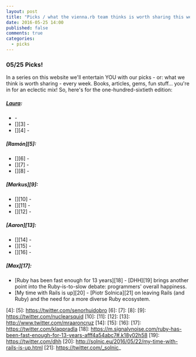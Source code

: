 ```yaml
---
layout: post
title: "Picks / what the vienna.rb team thinks is worth sharing this week"
date: 2016-05-25 14:00
published: false
comments: true
categories:
  - picks
---
```


### 05/25 Picks!

In a series on this website we'll entertain YOU with our picks - or: what we think is worth sharing - every week.
Books, articles, gems, fun stuff... you're in for an eclectic mix! So, here's for the one-hundred-sixtieth edition:

##### [Laura][1]:
- [][2] -
- [][3] -
- [][4] -

##### [Ramón][5]:
- [][6] -
- [][7] -
- [][8] -

##### [Markus][9]:
- [][10] -
- [][11] -
- [][12] -

##### [Aaron][13]:
- [][14] -
- [][15] -
- [][16] -

##### [Max][17]:
- [Ruby has been fast enough for 13 years][18] - [DHH][19] brings another point into the Ruby-is-to-slow debate: programmers' overall happiness.
- [My time with Rails is up][20] - [Piotr Solnica][21] on leaving Rails (and Ruby) and the need for a more diverse Ruby ecosystem.

[1]: http://www.twitter.com/alicetragedy
[2]:
[3]:
[4]:
[5]: https://twitter.com/senorhuidobro
[6]:
[7]:
[8]:
[9]: https://twitter.com/nuclearsquid
[10]:
[11]:
[12]:
[13]: http://www.twitter.com/mraaroncruz
[14]:
[15]:
[16]:
[17]: https://twitter.com/klappradla
[18]: https://m.signalvnoise.com/ruby-has-been-fast-enough-for-13-years-afff4a54abc7#.k18y02h58
[19]: https://twitter.com/dhh
[20]: http://solnic.eu/2016/05/22/my-time-with-rails-is-up.html
[21]: https://twitter.com/_solnic_
